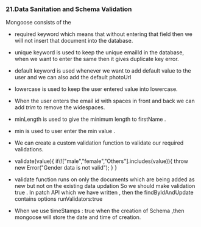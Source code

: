### 21.Data Sanitation and Schema Validation 

Mongoose consists of the 
- required keyword which means that without entering that field then we will not insert that document into the database.
- unique keyword is used to keep the unique emailId in the database, when we want to enter the same then it gives duplicate key error.
- default keyword is used whenever we want to add default value to the user and we can also add the default photoUrl
- lowercase is used to keep the user entered value into lowercase.
- When the user enters the email id with spaces in front and back we can add *trim* to remove the widespaces.
- minLength is used to give the minimum length to firstName .
- min is used to user enter the min value .
- We can create a custom validation function to validate our required validations.
- validate(value){
    if(!["male","female","Others"].includes(value)){
        throw new Error("Gender data is not valid");
    }
}
-  validate  function runs on only the documents which are being added as new but not on the existing data updation So we should make validation true . In patch API which we have written , then the findByIdAndUpdate contains options runValidators:true

- When we use timeStamps : true when the creation of Schema ,then mongoose will store the date and time of creation.